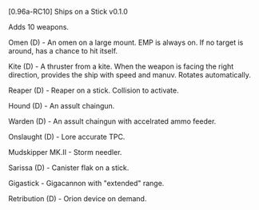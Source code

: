 [0.96a-RC10] Ships on a Stick v0.1.0

Adds 10 weapons.

Omen (D) - An omen on a large mount. EMP is always on. If no target is around, has a chance to hit itself.

Kite (D) - A thruster from a kite. When the weapon is facing the right direction, provides the ship with speed and manuv. Rotates automatically.

Reaper (D) - Reaper on a stick. Collision to activate.

Hound (D) - An assult chaingun.

Warden (D) - An assult chaingun with accelrated ammo feeder.

Onslaught (D) - Lore accurate TPC.

Mudskipper MK.II - Storm needler.

Sarissa (D) - Canister flak on a stick.

Gigastick - Gigacannon with "extended" range.

Retribution (D) - Orion device on demand.